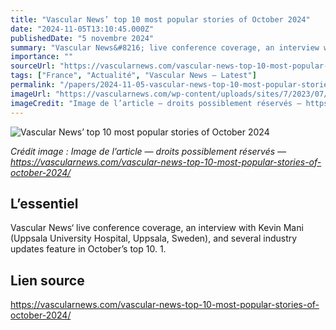 ```yaml
---
title: "Vascular News’ top 10 most popular stories of October 2024"
date: "2024-11-05T13:10:45.000Z"
publishedDate: "5 novembre 2024"
summary: "Vascular News&#8216; live conference coverage, an interview with Kevin Mani (Uppsala University Hospital, Uppsala, Sweden), and several industry updates feature in October&#8217;s top 10. 1."
importance: ""
sourceUrl: "https://vascularnews.com/vascular-news-top-10-most-popular-stories-of-october-2024/"
tags: ["France", "Actualité", "Vascular News — Latest"]
permalink: "/papers/2024-11-05-vascular-news-top-10-most-popular-stories-of-october-2024"
imageUrl: "https://vascularnews.com/wp-content/uploads/sites/7/2023/07/Top_10_we_graphic_v1.jpg"
imageCredit: "Image de l’article — droits possiblement réservés — https://vascularnews.com/vascular-news-top-10-most-popular-stories-of-october-2024/"
---
```


![Vascular News’ top 10 most popular stories of October 2024](https://vascularnews.com/wp-content/uploads/sites/7/2023/07/Top_10_we_graphic_v1.jpg)

*Crédit image : Image de l’article — droits possiblement réservés — https://vascularnews.com/vascular-news-top-10-most-popular-stories-of-october-2024/*

## L’essentiel

Vascular News&#8216; live conference coverage, an interview with Kevin Mani (Uppsala University Hospital, Uppsala, Sweden), and several industry updates feature in October&#8217;s top 10. 1.

## Lien source

https://vascularnews.com/vascular-news-top-10-most-popular-stories-of-october-2024/
